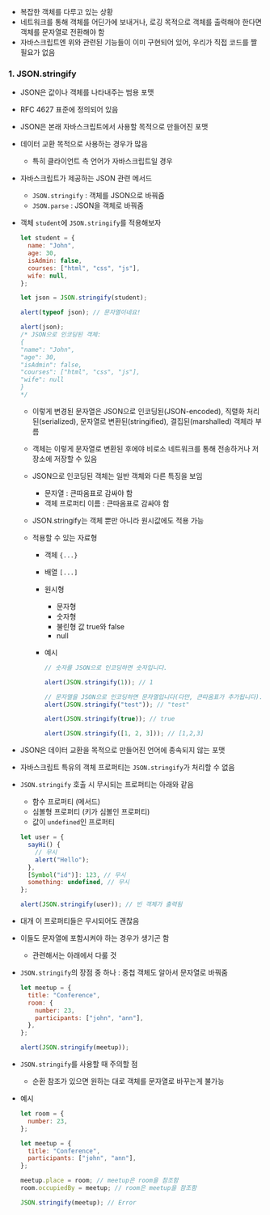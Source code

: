 - 복잡한 객체를 다루고 있는 상황
- 네트워크를 통해 객체를 어딘가에 보내거나, 로깅 목적으로 객체를 출력해야 한다면 객체를 문자열로 전환해야 함
- 자바스크립트엔 위와 관련된 기능들이 이미 구현되어 있어, 우리가 직접 코드를 짤 필요가 없음

### 1. JSON.stringify

- JSON은 값이나 객체를 나타내주는 범용 포맷
- RFC 4627 표준에 정의되어 있음
- JSON은 본래 자바스크립트에서 사용할 목적으로 만들어진 포맷
- 데이터 교환 목적으로 사용하는 경우가 많음
  - 특히 클라이언트 측 언어가 자바스크립트일 경우
- 자바스크립트가 제공하는 JSON 관련 메서드
  - `JSON.stringify` : 객체를 JSON으로 바꿔줌
  - `JSON.parse` : JSON을 객체로 바꿔줌
- 객체 `student`에 `JSON.stringify`를 적용해보자

  ```javascript
  let student = {
    name: "John",
    age: 30,
    isAdmin: false,
    courses: ["html", "css", "js"],
    wife: null,
  };

  let json = JSON.stringify(student);

  alert(typeof json); // 문자열이네요!

  alert(json);
  /* JSON으로 인코딩된 객체:
  {
  "name": "John",
  "age": 30,
  "isAdmin": false,
  "courses": ["html", "css", "js"],
  "wife": null
  }
  */
  ```

  - 이렇게 변경된 문자열은 JSON으로 인코딩된(JSON-encoded), 직렬화 처리된(serialized), 문자열로 변환된(stringified), 결집된(marshalled) 객체라 부름
  - 객체는 이렇게 문자열로 변환된 후에야 비로소 네트워크를 통해 전송하거나 저장소에 저장할 수 있음

  - JSON으로 인코딩된 객체는 일반 객체와 다른 특징을 보임
    - 문자열 : 큰따옴표로 감싸야 함
    - 객체 프로퍼티 이름 : 큰따옴표로 감싸야 함
  - JSON.stringify는 객체 뿐만 아니라 원시값에도 적용 가능

  - 적용할 수 있는 자료형

    - 객체 `{...}`
    - 배열 `[...]`
    - 원시형

      - 문자형
      - 숫자형
      - 불린형 값 true와 false
      - null

    - 예시

      ```javascript
      // 숫자를 JSON으로 인코딩하면 숫자입니다.

      alert(JSON.stringify(1)); // 1

      // 문자열을 JSON으로 인코딩하면 문자열입니다(다만, 큰따옴표가 추가됩니다).
      alert(JSON.stringify("test")); // "test"

      alert(JSON.stringify(true)); // true

      alert(JSON.stringify([1, 2, 3])); // [1,2,3]
      ```

- JSON은 데이터 교환을 목적으로 만들어진 언어에 종속되지 않는 포맷
- 자바스크립트 특유의 객체 프로퍼티는 `JSON.stringify`가 처리할 수 없음
- `JSON.stringify` 호출 시 무시되는 프로퍼티는 아래와 같음

  - 함수 프로퍼티 (메서드)
  - 심볼형 프로퍼티 (키가 심볼인 프로퍼티)
  - 값이 `undefined`인 프로퍼티

  ```javascript
  let user = {
    sayHi() {
      // 무시
      alert("Hello");
    },
    [Symbol("id")]: 123, // 무시
    something: undefined, // 무시
  };

  alert(JSON.stringify(user)); // 빈 객체가 출력됨
  ```

- 대개 이 프로퍼티들은 무시되어도 괜찮음
- 이들도 문자열에 포함시켜야 하는 경우가 생기곤 함

  - 관련해서는 아래에서 다룰 것

- `JSON.stringify`의 장점 중 하나 : 중첩 객체도 알아서 문자열로 바꿔줌

  ```javascript
  let meetup = {
    title: "Conference",
    room: {
      number: 23,
      participants: ["john", "ann"],
    },
  };

  alert(JSON.stringify(meetup));
  ```

- `JSON.stringify`를 사용할 때 주의할 점

  - 순환 참조가 있으면 원하는 대로 객체를 문자열로 바꾸는게 불가능

- 예시

  ```javascript
  let room = {
    number: 23,
  };

  let meetup = {
    title: "Conference",
    participants: ["john", "ann"],
  };

  meetup.place = room; // meetup은 room을 참조함
  room.occupiedBy = meetup; // room은 meetup을 참조함

  JSON.stringify(meetup); // Error
  ```
